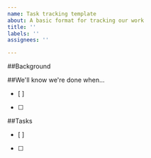 ```yaml
---
name: Task tracking template
about: A basic format for tracking our work
title: ''
labels: ''
assignees: ''

---
```


##Background


##We'll know we're done when...
- [ ] 
- [ ] 

##Tasks
- [ ] 
- [ ]
